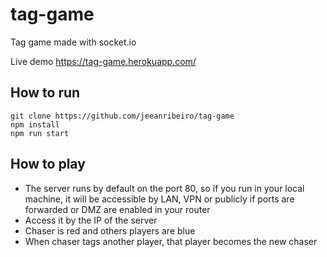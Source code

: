 # tag-game
Tag game made with socket.io

Live demo https://tag-game.herokuapp.com/

## How to run
```
git clone https://github.com/jeeanribeiro/tag-game
npm install
npm run start
```

## How to play
- The server runs by default on the port 80, so if you run in your local machine, it will be accessible by LAN, VPN or publicly if ports are forwarded or DMZ are enabled in your router
- Access it by the IP of the server
- Chaser is red and others players are blue
- When chaser tags another player, that player becomes the new chaser
